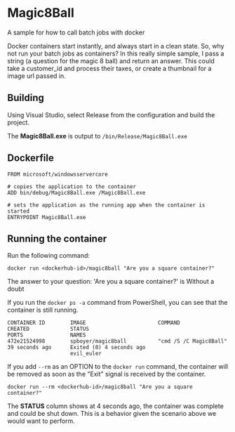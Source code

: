 ﻿# Magic8Ball
A sample for how to call batch jobs with docker

Docker containers start instantly, and always start in a clean state. So, why not run your batch jobs as containers?
In this really simple sample, I pass a string (a question for the magic 8 ball) and return an answer. This could take a customer_id and process their taxes, or create a thumbnail for a image url passed in.

## Building
Using Visual Studio, select Release from the configuration and build the project.

The **Magic8Ball.exe** is output to `/bin/Release/Magic8Ball.exe`

## Dockerfile
```
FROM microsoft/windowsservercore

# copies the application to the container
ADD bin/debug/Magic8Ball.exe /Magic8Ball.exe

# sets the application as the running app when the container is started
ENTRYPOINT Magic8Ball.exe
```

## Running the container

Run the following command:

`docker run <dockerhub-id>/magic8ball "Are you a square container?"`

  The answer to your question: 'Are you a square container?' is Without a doubt

If you run the `docker ps -a` command from PowerShell, you can see that the container is still running. 

```
CONTAINER ID        IMAGE                       COMMAND                  CREATED             STATUS
PORTS               NAMES
472e21524998        spboyer/magic8ball          "cmd /S /C Magic8Ball"   39 seconds ago      Exited (0) 4 seconds ago
                    evil_euler
```

If you add `--rm` as an OPTION to the `docker run` command, the container will be removed as soon as the "Exit" signal is received by the container. 

`docker run --rm <dockerhub-id>/magic8ball "Are you a square container?"`

The **STATUS** column shows at 4 seconds ago, the container was complete and could be shut down.  This is a behavior given the scenario above we would want to perform.


